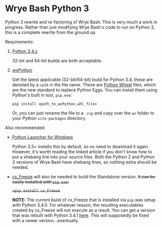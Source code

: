 Wrye Bash Python 3
==================
Python 3 rewrite and re-factoring of Wrye Bash.  This is very much a work in progress.  Rather than just modifying Wrye Bash's code to run on Python 3, this is a complete rewrite from the ground up.

Requirements:

1. [Python 3.4.x](https://www.python.org/download/releases/3.4.1/ "Python 3.4.1 download page")

   32-bit and 64-bit builds are both acceptable.
2. [wxPython](http://wxpython.org/Phoenix/snapshot-builds/ "wxPython build page")

   Get the latest applicable (32-bit/64-bit) build for Python 3.4, these are denoted by a `cp34` in the file name.  These are [Python Wheel](http://pythonwheels.com/ "Python Wheels") files, which are the new standard to replace Python Eggs.  You can install them using Python's built in tool, `pip.exe`:

   `pip install <path_to_wxPython_whl_file>`

   Or, you can just rename the file to a `.zip` and copy over the `wx` folder to your Python `site-packages` directory.

Also recommended:

* [Python Launcher for Windows](http://blog.python.org/2011/07/python-launcher-for-windows_11.html "Python Launcher for Windows")

  Python 3.3+ installs this by default, so no need to download it again.  However, it's worth reading the linked article if you don't know how to put a shebang line into your source files.  Both the Python 2 and Python 3 versions of Wrye Bash have shebang lines, so nothing extra should be needed.

* [cx_Freeze](http://cx-freeze.sourceforge.net/ "cx_Freeze Sourceforge page") will also be needed to build the Standalone version.  ~~It can be easily installed with `pip.exe`:~~

   ~~`>pip install cx_Freeze`~~
   
   **NOTE:** The current build of cx_Freeze that is installed via `pip` was setup with Python 3.4.0.  For whatever reason, the resulting executables created by cx_Freeze will not execute as a result.  You can get a version that was rebuilt with Python 3.4.1 [here](http://www.lfd.uci.edu/~gohlke/pythonlibs/#cx_freeze).  This will supposedly be fixed with a newer version...eventually.

